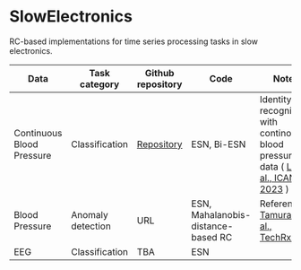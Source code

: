 # SlowElectronics

RC-based implementations for time series processing tasks in slow electronics.

| Data  | Task category | Github repository | Code | Note | 
| ------------- | ------------- | ------------- | ------------ | ----------- | 
| Continuous Blood Pressure | Classification | [Repository](https://github.com/Ziqiang-IRCN/ESN-Continuous-blood-pressure-data.git) | ESN, Bi-ESN | Identity recognition with continous blood pressure data ( [Li et al., ICANN, 2023](https://link.springer.com/chapter/10.1007/978-3-031-44216-2_2) )| 
| Blood Pressure  | Anomaly detection | URL | ESN, Mahalanobis-distance-based RC | Reference: [Tamura et al., TechRxiv](https://www.techrxiv.org/articles/preprint/Mahalanobis_Distance_of_Reservoir_States_for_Online_Time-Series_Anomaly_Detection/22678774) | 
| EEG | Classification | TBA | ESN |  |
